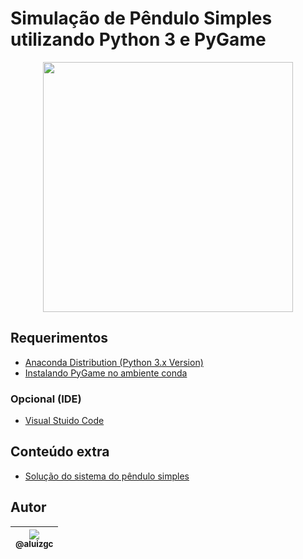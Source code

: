# Simulação de Pêndulo Simples utilizando Python 3 e PyGame
<p align="center">
  <a href="https://github.com/aluizgc/simulacao-pendulo-simples">
    <img src="https://github.com/aluizgc/simulacao-pendulo-simples/blob/master/pendgif.gif" width="400">
  </a>
</p>

## Requerimentos

- [Anaconda Distribution (Python 3.x Version)](https://www.anaconda.com/distribution/)
- [Instalando PyGame no ambiente conda](https://stackoverflow.com/a/53472187)
### Opcional (IDE)
- [Visual Stuido Code](https://code.visualstudio.com/)
## Conteúdo extra

- [Solução do sistema do pêndulo simples](https://web.math.pmf.unizg.hr/nastava/nmf/Njihalo.pdf)

## Autor
| [<img src="https://avatars3.githubusercontent.com/u/50808997?s=115"><br><sub>@aluizgc</sub>](https://github.com/aluizgc) |
| :---: |
